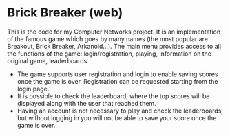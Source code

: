 <h1>Brick Breaker (web)</h1>
This is the code for my Computer Networks project.
It is an implementation of the famous game which goes by many names (the most popular are Breakout, Brick Breaker, Arkanoid...). 
The main menu provides access to all the functions of the game: login/registration, playing, information on the original game, leaderboards.
<ul>
  <li>The game supports user registration and login to enable saving scores once the game is over. Registration can be requested starting from the login page.</li>
  <li>It is possible to check the leaderboard, where the top scores will be displayed along with the user that reached them.</li>
  <li>Having an account is not necessary to play and check the leaderboards, but without logging in you will not be able to save your score once the game is over.</li>
</ul>
